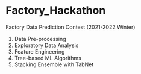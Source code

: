 # Factory_Hackathon
Factory Data Prediction Contest (2021-2022 Winter)

1. Data Pre-processing
2. Exploratory Data Analysis
3. Feature Engineering
4. Tree-based ML Algorithms
5. Stacking Ensemble with TabNet
